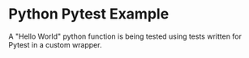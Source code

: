 # Python Pytest Example

A "Hello World" python function is being tested using tests written for Pytest in a custom wrapper.
